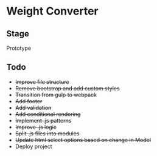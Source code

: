 # Weight Converter

## Stage
Prototype

## Todo 
* ~~Improve file structure~~
* ~~Remove bootstrap and add custom styles~~
* ~~Transition from gulp to webpack~~
* ~~Add footer~~
* ~~Add validation~~
* ~~Add conditional rendering~~
* ~~Implement .js patterns~~
* ~~Improve .js logic~~
* ~~Split .js files into modules~~
* ~~Update html select options based on change in Model~~
* Deploy project

